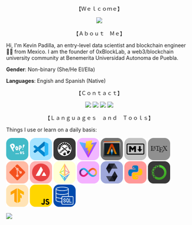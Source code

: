 
<p align="center">【Ｗｅｌｃｏｍｅ】</p>
 
<div id="header" align="center">
<img src="https://media.giphy.com/media/udK21RQeWtaGQ/giphy.gif" width="300"/>
</div>
<p></p>

<p align="center">【Ａｂｏｕｔ　Ｍｅ】</p>

Hi, I'm Kevin Padilla, an entry-level data scientist and blockchain engineer 👨‍💻 from Mexico. 
I am the founder of 0xBlockLab, a web3/blockchain university community at Benemerita Universidad Autonoma de Puebla.

**Gender**: Non-binary (She/He  El/Ella)

**Languages**: Engish and Spanish (Native) 

<p align="center">【Ｃｏｎｔａｃｔ】</p>


<p align="center">
<a href="https://www.linkedin.com/in/kevin-padilla-islas/"><img src="https://img.shields.io/badge/-Kevin Padilla-0077B5?style=flat&logo=Linkedin&logoColor=white"/></a>
<a href="https://twitter.com/jistro"><img src="https://img.shields.io/badge/-@jistro-1DA1F2?style=flat&logo=Twitter&logoColor=white"/></a>
<a href="https://jistro.eth.limo/"><img src="https://img.shields.io/badge/-jistro.eth-3C3C3D?style=flat&logo=Ethereum&logoColor=white"/></a>
<a href="mailto:kevin.padilla.islas@skiff.com"><img src="https://img.shields.io/badge/-kevin.padilla.islas%40skiff.com-D14836?style=flat&logo=Mail&logoColor=white"/></a>


<div/>

<div>
 <p align="center">【Ｌａｎｇｕａｇｅｓ　ａｎｄ　Ｔｏｏｌｓ】</p>
 <p></p>
 Things I use or learn on a daily basis:
 <p>
        <img src='img/pop_os_b.png'   width='60'>
        <img src='img/vs_code_b.png'  width='60'>
        <img src='img/foundry_b.png' width='60'>
        <img src='img/vite_b.png'    width='60'>
        <img src='img/alacritty_b.png'width='60'>
        <img src='img/markdown_b.png' width='60'>
        <img src='img/latex_b.png'    width='60'>
        <img src='img/git_b.png'      width='60'>
        <img src='img/avalanche_b.png'  width='60'>
        <img src='img/eth_b.png'        width='60'>
        <img src='img/icp_b.png'     width='60'>
        <img src='img/solidity_b.png'   width='60'>
        <img src='img/python_b.png'     width='60'>
        <img src='img/anaconda_b.png'   width='60'>
        <img src='img/tensorflow_b.png' width='60'>
        <img src='img/javascript_b.png' width='60'>
        <img src='img/sql_b.png'        width='60'>
</p>
</div>

![](https://komarev.com/ghpvc/?username=jistro&style=for-the-badge&color=blueviolet)
